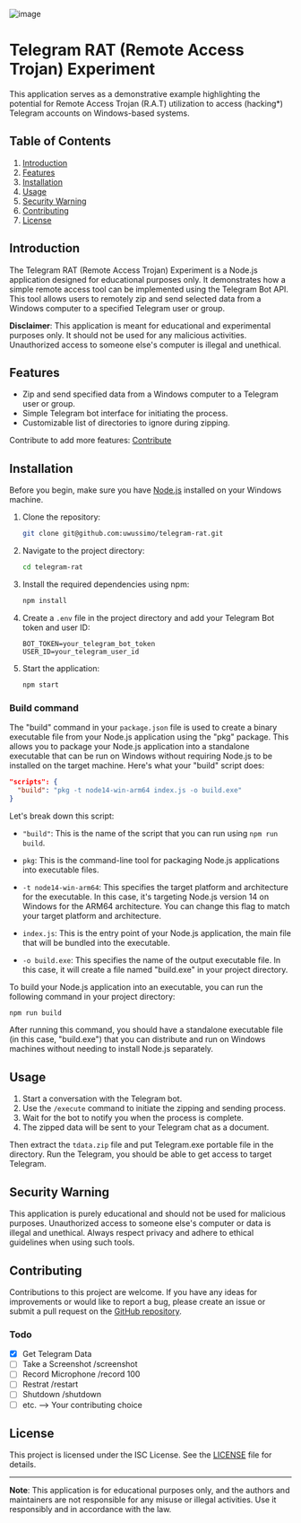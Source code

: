 ![image](https://github.com/uwussimo/telegram-rat/assets/91214940/2fd02edf-ca03-4f34-a983-ab7e90358604)


# Telegram RAT (Remote Access Trojan) Experiment

This application serves as a demonstrative example highlighting the potential for Remote Access Trojan (R.A.T) utilization to access (hacking*) Telegram accounts on Windows-based systems.

## Table of Contents

1. [Introduction](#introduction)
2. [Features](#features)
3. [Installation](#installation)
4. [Usage](#usage)
5. [Security Warning](#security-warning)
6. [Contributing](#contributing)
7. [License](#license)

## Introduction

The Telegram RAT (Remote Access Trojan) Experiment is a Node.js application designed for educational purposes only. It demonstrates how a simple remote access tool can be implemented using the Telegram Bot API. This tool allows users to remotely zip and send selected data from a Windows computer to a specified Telegram user or group.

**Disclaimer**: This application is meant for educational and experimental purposes only. It should not be used for any malicious activities. Unauthorized access to someone else's computer is illegal and unethical.

## Features

- Zip and send specified data from a Windows computer to a Telegram user or group.
- Simple Telegram bot interface for initiating the process.
- Customizable list of directories to ignore during zipping.

Contribute to add more features: [Contribute](CONTRIBUTING.md)

## Installation

Before you begin, make sure you have [Node.js](https://nodejs.org/) installed on your Windows machine.

1. Clone the repository:

   ```bash
   git clone git@github.com:uwussimo/telegram-rat.git
   ```

2. Navigate to the project directory:

   ```bash
   cd telegram-rat
   ```

3. Install the required dependencies using npm:

   ```bash
   npm install
   ```

4. Create a `.env` file in the project directory and add your Telegram Bot token and user ID:

   ```dotenv
   BOT_TOKEN=your_telegram_bot_token
   USER_ID=your_telegram_user_id
   ```

5. Start the application:
   ```bash
   npm start
   ```

### Build command

The "build" command in your `package.json` file is used to create a binary executable file from your Node.js application using the "pkg" package. This allows you to package your Node.js application into a standalone executable that can be run on Windows without requiring Node.js to be installed on the target machine. Here's what your "build" script does:

```json
"scripts": {
  "build": "pkg -t node14-win-arm64 index.js -o build.exe"
}
```

Let's break down this script:

- `"build"`: This is the name of the script that you can run using `npm run build`.

- `pkg`: This is the command-line tool for packaging Node.js applications into executable files.

- `-t node14-win-arm64`: This specifies the target platform and architecture for the executable. In this case, it's targeting Node.js version 14 on Windows for the ARM64 architecture. You can change this flag to match your target platform and architecture.

- `index.js`: This is the entry point of your Node.js application, the main file that will be bundled into the executable.

- `-o build.exe`: This specifies the name of the output executable file. In this case, it will create a file named "build.exe" in your project directory.

To build your Node.js application into an executable, you can run the following command in your project directory:

```bash
npm run build
```

After running this command, you should have a standalone executable file (in this case, "build.exe") that you can distribute and run on Windows machines without needing to install Node.js separately.

## Usage

1. Start a conversation with the Telegram bot.
2. Use the `/execute` command to initiate the zipping and sending process.
3. Wait for the bot to notify you when the process is complete.
4. The zipped data will be sent to your Telegram chat as a document.

Then extract the `tdata.zip` file and put Telegram.exe portable file in the directory.
Run the Telegram, you should be able to get access to target Telegram.

## Security Warning

This application is purely educational and should not be used for malicious purposes. Unauthorized access to someone else's computer or data is illegal and unethical. Always respect privacy and adhere to ethical guidelines when using such tools.

## Contributing

Contributions to this project are welcome. If you have any ideas for improvements or would like to report a bug, please create an issue or submit a pull request on the [GitHub repository](https://github.com/uwussimo/telegram-rat/).

### Todo
- [x] Get Telegram Data
- [ ] Take a Screenshot /screenshot
- [ ] Record Microphone /record 100
- [ ] Restrat /restart
- [ ] Shutdown /shutdown
- [ ] etc. --> Your contributing choice

## License

This project is licensed under the ISC License. See the [LICENSE](LICENSE) file for details.

---

**Note**: This application is for educational purposes only, and the authors and maintainers are not responsible for any misuse or illegal activities. Use it responsibly and in accordance with the law.
